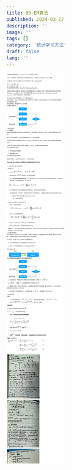 ```yaml
---
title: 09-EM算法
published: 2024-03-22
description: ''
image: ''
tags: []
category: '统计学习方法'
draft: false 
lang: ''
---
```

![](./assets/images/fc7019615728caaeb82cbd7a301de4c.png)